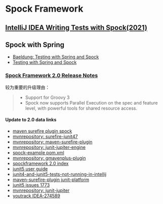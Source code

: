 # Spock Framework

## [IntelliJ IDEA Writing Tests with Spock(2021)](https://www.youtube.com/watch?v=i5Qu3qYOfsM&t=168s)

## Spock with Spring

* [Baeldung: Testing with Spring and Spock](https://www.baeldung.com/spring-spock-testing)
* [Testing with Spring and Spock](https://www.baeldung.com/spring-spock-testing)

### [Spock Framework 2.0 Release Notes](https://spockframework.org/spock/docs/2.0/release_notes.html)

较为重要的升级理由：

> * Support for Groovy 3
> * Spock now supports Parallel Execution on the spec and feature level, with powerful tools for shared resource access.

#### Update to 2.0 data links

* [maven surefire plugin spock](https://maven.apache.org/surefire/maven-surefire-plugin/examples/spock.html)
* [mvnrepository: surefire-junit47](https://mvnrepository.com/artifact/org.apache.maven.surefire/surefire-junit47)
* [mvnrepository: maven-surefire-plugin](https://mvnrepository.com/artifact/org.apache.maven.plugins/maven-surefire-plugin)
* [mvnrepository: junit-jupiter-engine](https://mvnrepository.com/artifact/org.junit.jupiter/junit-jupiter-engine)
* [spock-example pom.xml](https://github.com/spockframework/spock-example/blob/master/pom.xml)
* [mvnrepository: gmavenplus-plugin](https://mvnrepository.com/artifact/org.codehaus.gmavenplus/gmavenplus-plugin)
* [spockframework 2.0 index](https://spockframework.org/spock/docs/2.0/index.html)
* [junit5 user guide](https://junit.org/junit5/docs/current/user-guide/)
* [junit4-and-junit5-tests-not-running-in-intellij](https://stackoverflow.com/questions/45040070/junit4-and-junit5-tests-not-running-in-intellij)
* [maven-surefire-plugin junit-platform](https://maven.apache.org/surefire/maven-surefire-plugin/examples/junit-platform.html)
* [junit5 issues 1773](https://github.com/junit-team/junit5/issues/1773)
* [mvnrepository: junit-jupiter](https://mvnrepository.com/artifact/org.junit.jupiter/junit-jupiter)
* [youtrack IDEA-274589](https://youtrack.jetbrains.com/issue/IDEA-274589)

